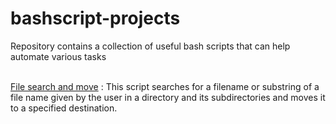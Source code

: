 # bashscript-projects
Repository contains a collection of useful bash scripts that can help automate various tasks</br>
</br>


[File search and move](https://github.com/ji7777/bashscript-projects/blob/c4debddc7967908dde5779f294cd276ee4b5eb70/filemove.sh) : This script searches for a filename or substring of a file name given by the user in a directory and its subdirectories and moves it to a specified destination.</li>

